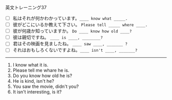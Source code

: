 英文トレーニング37

- [ ] 私はそれが何かわかっています。`____ know what _____.`
- [ ] 彼がどこにいるか教えて下さい。 `Please tell _____ where ____.`
- [ ] 彼が何歳か知っていますか。 `Do ____ know how old ____?`
- [ ] 彼は親切ですね。 `____ is ____, ________?`
- [ ] 君はその映画を見ましたね。 `____ saw ____, _______ ?`
- [ ] それはおもしろくないですよね。`____ isn't ____, _______?`

* * *

1. I know what it is.
2. Please tell me whare he is.
3. Do you know how old he is?
4. He is kind, isn't he?
5. You saw the movie, didn't you?
6. It isn't interesting, is it?
